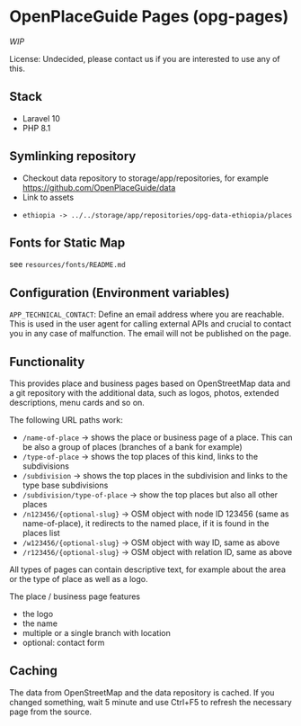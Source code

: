 # OpenPlaceGuide Pages (opg-pages)

*WIP*

License: Undecided, please contact us if you are interested to use any of this.

## Stack

* Laravel 10
* PHP 8.1

## Symlinking repository

* Checkout data repository to storage/app/repositories, for example https://github.com/OpenPlaceGuide/data
* Link to assets
* ```opg-pages/public/assets$ ls -al
  ethiopia -> ../../storage/app/repositories/opg-data-ethiopia/places
  ```

## Fonts for Static Map

see `resources/fonts/README.md`

## Configuration (Environment variables)

`APP_TECHNICAL_CONTACT`: Define an email address where you are reachable. This is used in the user agent for calling
external APIs and crucial to contact you in any case of malfunction. The email will not be published on the page.

## Functionality

This provides place and business pages based on OpenStreetMap data and a git repository with the additional data,
such as logos, photos, extended descriptions, menu cards and so on.

The following URL paths work:

* `/name-of-place` -> shows the place or business page of a place. This can be also a group of places (branches of a bank for example)
* `/type-of-place` -> shows the top places of this kind, links to the subdivisions
* `/subdivision` -> shows the top places in the subdivision and links to the type base subdivisions
* `/subdivision/type-of-place` -> show the top places but also all other places
* `/n123456/{optional-slug}` -> OSM object with node ID 123456 (same as name-of-place), it redirects to the named place, if it is found in the places list
* `/w123456/{optional-slug}` -> OSM object with way ID, same as above
* `/r123456/{optional-slug}` -> OSM object with relation ID, same as above

All types of pages can contain descriptive text, for example about the area or the type of place as well as a logo.

The place / business page features

* the logo
* the name
* multiple or a single branch with location
* optional: contact form

## Caching

The data from OpenStreetMap and the data repository is cached. If you changed something, wait 5 minute and use Ctrl+F5 to refresh
the necessary page from the source.
